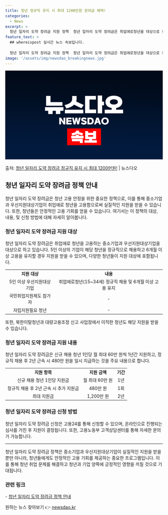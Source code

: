 ```yaml
---
title: 청년 정규직 유지 시 최대 1200만원 장려금 혜택!
categories:
  - News
excerpt: >
  청년 일자리 도약 장려금 지원 정책  청년 일자리 도약 장려금은 취업애로청년을 대상으로 한 중소기업 및 우선…
feature_text: >
  ## whereispost 실시간 뉴스 속보입니다.

  청년 일자리 도약 장려금 지원 정책  청년 일자리 도약 장려금은 취업애로청년을 대상으로 한 중소기업 및 우선…
image: '/assets/img/newsdao_breakingnews.jpg'
---
```


![뉴스다오 속보](/assets/img/newsdao_breakingnews.jpg)

<p>출처: <a href="https://newsdao.kr/4024" rel="dofollow">청년 일자리 도약 장려금 정규직 유지 시 최대 1200만원!</a> | 뉴스다오</p>

<h2 data-ke-size="size26">청년 일자리 도약 장려금 정책 안내</h2>
<p data-ke-size="size16">청년 일자리 도약 장려금은 청년 고용 안정을 위한 중요한 정책으로, 이를 통해 중소기업과 우선지원대상기업이 취업애로 청년을 고용함으로써 실질적인 지원을 받을 수 있습니다. 또한, 청년들은 안정적인 고용 기회를 얻을 수 있습니다. 여기서는 이 정책의 대상, 내용, 및 신청 방법에 대해 자세히 알아봅니다. </p>

<h3>청년 일자리 도약 장려금 지원 대상</h3>
<p data-ke-size="size16">청년 일자리 도약 장려금은 취업애로 청년을 고용하는 중소기업과 우선지원대상기업을 대상으로 하고 있습니다. 5인 이상의 기업이 해당 청년을 정규직으로 채용하고 6개월 이상 고용을 유지할 경우 지원을 받을 수 있으며, 다양한 청년들이 지원 대상에 포함됩니다. </p>

<table>
  <tr>
    <td style="text-align: center; height: 17px;"><b>지원 대상</b></td>
    <td style="text-align: center; height: 17px;"><b>내용</b></td>
  </tr>
  <tr>
    <td style="text-align: center; height: 17px;">5인 이상 우선지원대상기업</td>
    <td style="text-align: center; height: 17px;">취업애로청년(15~34세) 정규직 채용 및 6개월 이상 고용 유지</td>
  </tr>
  <tr>
    <td style="text-align: center; height: 17px;">국민취업지원제도 참가자</td>
    <td style="text-align: center; height: 17px;">-</td>
  </tr>
  <tr>
    <td style="text-align: center; height: 17px;">자립지원필요 청년</td>
    <td style="text-align: center; height: 17px;">-</td>
  </tr>
</table>
<p data-ke-size="size16">또한, 북한이탈청년과 대량고용조정 신고 사업장에서 이직한 청년도 해당 지원을 받을 수 있습니다.</p>

<h3>청년 일자리 도약 장려금 지원 내용</h3>
<p data-ke-size="size16">청년 일자리 도약 장려금은 신규 채용 청년 1인당 월 최대 60만 원씩 1년간 지원하고, 정규직 채용 후 2년 근속 시 480만 원을 일시 지급하는 것을 주요 내용으로 합니다.</p>

<table>
  <tr>
    <td style="text-align: center; height: 17px;"><b>지원 항목</b></td>
    <td style="text-align: center; height: 17px;"><b>지원 금액</b></td>
    <td style="text-align: center; height: 17px;"><b>기간</b></td>
  </tr>
  <tr>
    <td style="text-align: center; height: 17px;">신규 채용 청년 1인당 지원금</td>
    <td style="text-align: center; height: 17px;">월 최대 60만 원</td>
    <td style="text-align: center; height: 17px;">1년</td>
  </tr>
  <tr>
    <td style="text-align: center; height: 17px;">정규직 채용 후 2년 근속 시 추가 지원금</td>
    <td style="text-align: center; height: 17px;">480만 원</td>
    <td style="text-align: center; height: 17px;">1회</td>
  </tr>
  <tr>
    <td style="text-align: center; height: 17px;">최대 지원금</td>
    <td style="text-align: center; height: 17px;">1,200만 원</td>
    <td style="text-align: center; height: 17px;">2년</td>
  </tr>
</table>

<h3>청년 일자리 도약 장려금 신청 방법</h3>
<p data-ke-size="size16">청년 일자리 도약 장려금 신청은 고용24를 통해 신청할 수 있으며, 온라인으로 진행되는 심사를 거친 후 지원이 결정됩니다. 또한, 고용노동부 고객상담센터를 통해 자세한 문의가 가능합니다.</p>

<hr>

<p data-ke-size="size16">청년 일자리 도약 장려금 정책은 중소기업과 우선지원대상기업이 실질적인 지원을 받을 뿐만 아니라, 청년들에게도 안정적인 고용 기회를 제공하는 중요한 프로그램입니다. 이를 통해 청년 취업 문제를 해결하고 청년과 기업 양쪽에 긍정적인 영향을 끼칠 것으로 기대됩니다.</p>

<h3>관련 링크</h3>
<p data-ke-size="size16">- <a href="https://newsdao.kr/4024">청년 일자리 도약 장려금 정책 안내</a></p>
 

원하는 뉴스 찾아보기 👉 <a href="https://newsdao.kr" rel="dofollow">newsdao.kr</a>


